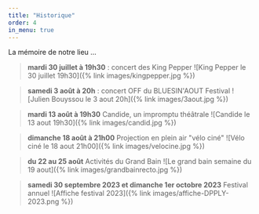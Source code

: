 ```yaml
---
title: "Historique"
order: 4
in_menu: true
---
```

La mémoire de notre lieu ...

> **mardi 30 juillet à 19h30** : concert des King Pepper
![King Pepper le 30 juillet 19h30]({% link images/kingpepper.jpg %})

> **samedi 3 août à 20h** : concert OFF du BLUESIN'AOUT Festival
![Julien Bouyssou le 3 aout 20h]({% link images/3aout.jpg %})

> **mardi 13 août à 19h30** Candide, un impromptu théâtrale
![Candide le 13 aout 19h30]({% link images/candid.jpg %})

> **dimanche 18 août à 21h00** Projection en plein air "vélo ciné"
![Vélo ciné le 18 aout 21h00]({% link images/velocine.jpg %})

> **du 22 au 25 août** Activités du Grand Bain
![Le grand bain semaine du 19 aout]({% link images/grandbainrecto.jpg %}) 

> **samedi 30 septembre 2023 et dimanche 1er octobre 2023** Festival annuel
![Affiche festival 2023]({% link images/affiche-DPPLY-2023.png %}) 